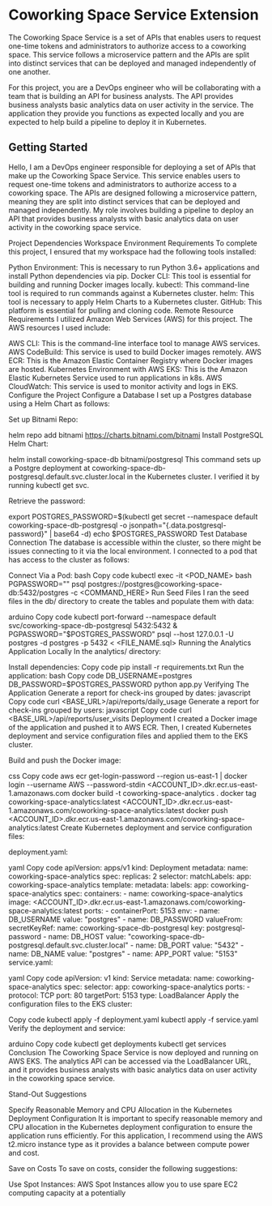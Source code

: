 # Coworking Space Service Extension
The Coworking Space Service is a set of APIs that enables users to request one-time tokens and administrators to authorize access to a coworking space. This service follows a microservice pattern and the APIs are split into distinct services that can be deployed and managed independently of one another.

For this project, you are a DevOps engineer who will be collaborating with a team that is building an API for business analysts. The API provides business analysts basic analytics data on user activity in the service. The application they provide you functions as expected locally and you are expected to help build a pipeline to deploy it in Kubernetes.

## Getting Started

Hello, I am a DevOps engineer responsible for deploying a set of APIs that make up the Coworking Space Service. This service enables users to request one-time tokens and administrators to authorize access to a coworking space. The APIs are designed following a microservice pattern, meaning they are split into distinct services that can be deployed and managed independently. My role involves building a pipeline to deploy an API that provides business analysts with basic analytics data on user activity in the coworking space service.

Project Dependencies
Workspace Environment Requirements
To complete this project, I ensured that my workspace had the following tools installed:

Python Environment: This is necessary to run Python 3.6+ applications and install Python dependencies via pip.
Docker CLI: This tool is essential for building and running Docker images locally.
kubectl: This command-line tool is required to run commands against a Kubernetes cluster.
helm: This tool is necessary to apply Helm Charts to a Kubernetes cluster.
GitHub: This platform is essential for pulling and cloning code.
Remote Resource Requirements
I utilized Amazon Web Services (AWS) for this project. The AWS resources I used include:

AWS CLI: This is the command-line interface tool to manage AWS services.
AWS CodeBuild: This service is used to build Docker images remotely.
AWS ECR: This is the Amazon Elastic Container Registry where Docker images are hosted.
Kubernetes Environment with AWS EKS: This is the Amazon Elastic Kubernetes Service used to run applications in k8s.
AWS CloudWatch: This service is used to monitor activity and logs in EKS.
Configure the Project
Configure a Database
I set up a Postgres database using a Helm Chart as follows:

Set up Bitnami Repo:

helm repo add bitnami https://charts.bitnami.com/bitnami
Install PostgreSQL Helm Chart:

helm install coworking-space-db bitnami/postgresql
This command sets up a Postgre deployment at coworking-space-db-postgresql.default.svc.cluster.local in the Kubernetes cluster. I verified it by running kubectl get svc.

Retrieve the password:

export POSTGRES_PASSWORD=$(kubectl get secret --namespace default coworking-space-db-postgresql -o jsonpath="{.data.postgresql-password}" | base64 -d)
echo $POSTGRES_PASSWORD
Test Database Connection
The database is accessible within the cluster, so there might be issues connecting to it via the local environment. I connected to a pod that has access to the cluster as follows:

Connect Via a Pod:
bash
Copy code
kubectl exec -it <POD_NAME> bash
PGPASSWORD="<PASSWORD HERE>" psql postgres://postgres@coworking-space-db:5432/postgres -c <COMMAND_HERE>
Run Seed Files
I ran the seed files in the db/ directory to create the tables and populate them with data:

arduino
Copy code
kubectl port-forward --namespace default svc/coworking-space-db-postgresql 5432:5432 &
PGPASSWORD="$POSTGRES_PASSWORD" psql --host 127.0.0.1 -U postgres -d postgres -p 5432 < <FILE_NAME.sql>
Running the Analytics Application Locally
In the analytics/ directory:

Install dependencies:
Copy code
pip install -r requirements.txt
Run the application:
bash
Copy code
DB_USERNAME=postgres DB_PASSWORD=$POSTGRES_PASSWORD python app.py
Verifying The Application
Generate a report for check-ins grouped by dates:
javascript
Copy code
curl <BASE_URL>/api/reports/daily_usage
Generate a report for check-ins grouped by users:
javascript
Copy code
curl <BASE_URL>/api/reports/user_visits
Deployment
I created a Docker image of the application and pushed it to AWS ECR. Then, I created Kubernetes deployment and service configuration files and applied them to the EKS cluster.

Build and push the Docker image:

css
Copy code
aws ecr get-login-password --region us-east-1 | docker login --username AWS --password-stdin <ACCOUNT_ID>.dkr.ecr.us-east-1.amazonaws.com
docker build -t coworking-space-analytics .
docker tag coworking-space-analytics:latest <ACCOUNT_ID>.dkr.ecr.us-east-1.amazonaws.com/coworking-space-analytics:latest
docker push <ACCOUNT_ID>.dkr.ecr.us-east-1.amazonaws.com/coworking-space-analytics:latest
Create Kubernetes deployment and service configuration files:

deployment.yaml:

yaml
Copy code
apiVersion: apps/v1
kind: Deployment
metadata:
  name: coworking-space-analytics
spec:
  replicas: 2
  selector:
    matchLabels:
      app: coworking-space-analytics
  template:
    metadata:
      labels:
        app: coworking-space-analytics
    spec:
      containers:
      - name: coworking-space-analytics
        image: <ACCOUNT_ID>.dkr.ecr.us-east-1.amazonaws.com/coworking-space-analytics:latest
        ports:
        - containerPort: 5153
        env:
        - name: DB_USERNAME
          value: "postgres"
        - name: DB_PASSWORD
          valueFrom:
            secretKeyRef:
              name: coworking-space-db-postgresql
              key: postgresql-password
        - name: DB_HOST
          value: "coworking-space-db-postgresql.default.svc.cluster.local"
        - name: DB_PORT
          value: "5432"
        - name: DB_NAME
          value: "postgres"
        - name: APP_PORT
          value: "5153"
service.yaml:

yaml
Copy code
apiVersion: v1
kind: Service
metadata:
  name: coworking-space-analytics
spec:
  selector:
    app: coworking-space-analytics
  ports:
    - protocol: TCP
      port: 80
      targetPort: 5153
  type: LoadBalancer
Apply the configuration files to the EKS cluster:

Copy code
kubectl apply -f deployment.yaml
kubectl apply -f service.yaml
Verify the deployment and service:

arduino
Copy code
kubectl get deployments
kubectl get services
Conclusion
The Coworking Space Service is now deployed and running on AWS EKS. The analytics API can be accessed via the LoadBalancer URL, and it provides business analysts with basic analytics data on user activity in the coworking space service.

Stand-Out Suggestions

Specify Reasonable Memory and CPU Allocation in the Kubernetes Deployment Configuration
It is important to specify reasonable memory and CPU allocation in the Kubernetes deployment configuration to ensure the application runs efficiently. For this application, I recommend using the AWS t2.micro instance type as it provides a balance between compute power and cost.

Save on Costs
To save on costs, consider the following suggestions:

Use Spot Instances: AWS Spot Instances allow you to use spare EC2 computing capacity at a potentially



